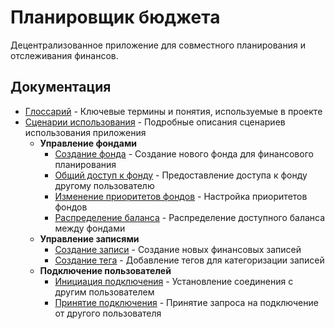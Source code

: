 # Планировщик бюджета

Децентрализованное приложение для совместного планирования и отслеживания финансов.

## Документация

- [Глоссарий](docs/glossary.md) - Ключевые термины и понятия, используемые в проекте
- [Сценарии использования](docs/cases/) - Подробные описания сценариев использования приложения
  - **Управление фондами**
    - [Создание фонда](docs/cases/create-fund.md) - Создание нового фонда для финансового планирования
    - [Общий доступ к фонду](docs/cases/share-fund.md) - Предоставление доступа к фонду другому пользователю
    - [Изменение приоритетов фондов](docs/cases/reprioritize-funds.md) - Настройка приоритетов фондов
    - [Распределение баланса](docs/cases/distribute-balance.md) - Распределение доступного баланса между фондами
  - **Управление записями**
    - [Создание записи](docs/cases/make-record.md) - Создание новых финансовых записей
    - [Создание тега](docs/cases/create-tag.md) - Добавление тегов для категоризации записей
  - **Подключение пользователей**
    - [Инициация подключения](docs/cases/initiating-peer-connection.md) - Установление соединения с другим пользователем
    - [Принятие подключения](docs/cases/accepting-peer-connection.md) - Принятие запроса на подключение от другого пользователя
